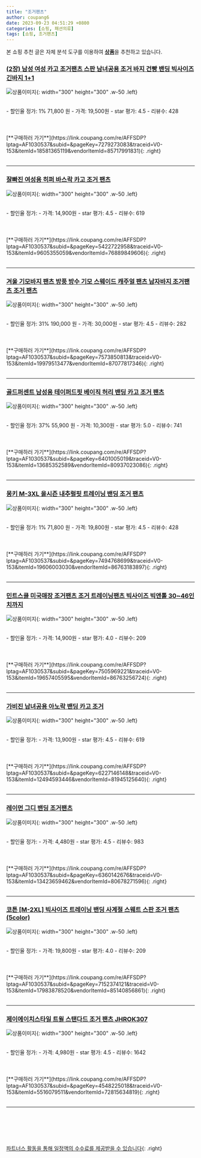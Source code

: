 ```yaml
---
title: "조거팬츠"
author: coupang6
date: 2023-09-23 04:51:29 +0800
categories: [쇼핑, 패션의류]
tags: [쇼핑, 조거팬츠]
---
```


본 쇼핑 추천 글은 자체 분석 도구를 이용하여 [**상품**](https://link.coupang.com/a/bao1ui)을 추천하고 있습니다.

### [(2장) 남성 여성 카고 조거팬츠 스판 남녀공용 조거 바지 건빵 밴딩 빅사이즈 긴바지 1+1](https://link.coupang.com/re/AFFSDP?lptag=AF1030537&subid=&pageKey=7279273083&traceid=V0-153&itemId=18581365119&vendorItemId=85717991831)

![상품이미지](https://thumbnail9.coupangcdn.com/thumbnails/remote/230x230ex/image/vendor_inventory/6d96/0ed80bb1f86449dfdf338ad6603aaf323c6fe6cfbdf44513f5321f59a5cb.jpg){: width="300" height="300" .w-50 .left}


<br>
- 할인율 정가: 1%  71,800   원
- 가격: 19,500원
- star 평가: 4.5
- 리뷰수: 428
<br>
<br>
<br>
<br>
[**구매하러 가기**](https://link.coupang.com/re/AFFSDP?lptag=AF1030537&subid=&pageKey=7279273083&traceid=V0-153&itemId=18581365119&vendorItemId=85717991831){: .right}
<br>
<br>

---

### [잘빠진 여성용 히퍼 바스락 카고 조거 팬츠](https://link.coupang.com/re/AFFSDP?lptag=AF1030537&subid=&pageKey=5422722958&traceid=V0-153&itemId=9605355059&vendorItemId=76889849606)

![상품이미지](https://thumbnail9.coupangcdn.com/thumbnails/remote/230x230ex/image/retail/images/1910208808396939-58c2f11d-2a0d-44e3-8e24-5fb6b306ff61.jpg){: width="300" height="300" .w-50 .left}


<br>
- 할인율 정가: 
- 가격: 14,900원
- star 평가: 4.5
- 리뷰수: 619
<br>
<br>
<br>
<br>
[**구매하러 가기**](https://link.coupang.com/re/AFFSDP?lptag=AF1030537&subid=&pageKey=5422722958&traceid=V0-153&itemId=9605355059&vendorItemId=76889849606){: .right}
<br>
<br>

---

### [겨울 기모바지 팬츠 방풍 방수 기모 스웨이드 캐주얼 팬츠 남자바지 조거팬츠 조거 팬츠](https://link.coupang.com/re/AFFSDP?lptag=AF1030537&subid=&pageKey=7573850813&traceid=V0-153&itemId=19979513477&vendorItemId=87077817346)

![상품이미지](https://thumbnail6.coupangcdn.com/thumbnails/remote/230x230ex/image/vendor_inventory/4913/32adc2292e667780ba6a079984c3670e7d4727f98f6e08cf13989a3401b3.jpg){: width="300" height="300" .w-50 .left}


<br>
- 할인율 정가: 31%  190,000   원
- 가격: 30,000원
- star 평가: 4.5
- 리뷰수: 282
<br>
<br>
<br>
<br>
[**구매하러 가기**](https://link.coupang.com/re/AFFSDP?lptag=AF1030537&subid=&pageKey=7573850813&traceid=V0-153&itemId=19979513477&vendorItemId=87077817346){: .right}
<br>
<br>

---

### [골드퍼센트 남성용 테이퍼드핏 베이직 허리 밴딩 카고 조거 팬츠](https://link.coupang.com/re/AFFSDP?lptag=AF1030537&subid=&pageKey=6401005019&traceid=V0-153&itemId=13685352589&vendorItemId=80937023086)

![상품이미지](https://thumbnail6.coupangcdn.com/thumbnails/remote/230x230ex/image/rs_quotation_api/tnctxg4y/b9afb895d31242dea245afa66d0859c3.jpg){: width="300" height="300" .w-50 .left}


<br>
- 할인율 정가: 37%  55,900   원
- 가격: 10,300원
- star 평가: 5.0
- 리뷰수: 741
<br>
<br>
<br>
<br>
[**구매하러 가기**](https://link.coupang.com/re/AFFSDP?lptag=AF1030537&subid=&pageKey=6401005019&traceid=V0-153&itemId=13685352589&vendorItemId=80937023086){: .right}
<br>
<br>

---

### [몽키 M-3XL 올시즌 내추럴핏 트레이닝 밴딩 조거 팬츠](https://link.coupang.com/re/AFFSDP?lptag=AF1030537&subid=&pageKey=7494768699&traceid=V0-153&itemId=19606003030&vendorItemId=86763183897)

![상품이미지](https://thumbnail10.coupangcdn.com/thumbnails/remote/230x230ex/image/vendor_inventory/eeb2/2daf0a81635529e6eafdd07051a5e764cca953690b1e651926d96abdfeac.JPG){: width="300" height="300" .w-50 .left}


<br>
- 할인율 정가: 1%  71,800   원
- 가격: 19,800원
- star 평가: 4.5
- 리뷰수: 428
<br>
<br>
<br>
<br>
[**구매하러 가기**](https://link.coupang.com/re/AFFSDP?lptag=AF1030537&subid=&pageKey=7494768699&traceid=V0-153&itemId=19606003030&vendorItemId=86763183897){: .right}
<br>
<br>

---

### [민트스쿨 미국매장 조거팬츠 조거 트레이닝팬츠 빅사이즈 빅앤톨 30~46인치까지](https://link.coupang.com/re/AFFSDP?lptag=AF1030537&subid=&pageKey=7505969221&traceid=V0-153&itemId=19657405595&vendorItemId=86763256724)

![상품이미지](https://thumbnail7.coupangcdn.com/thumbnails/remote/230x230ex/image/vendor_inventory/aa26/417059b931daf6c3e0824625ed53c73678be403268d7282d7c2a54838042.jpg){: width="300" height="300" .w-50 .left}


<br>
- 할인율 정가: 
- 가격: 14,900원
- star 평가: 4.0
- 리뷰수: 209
<br>
<br>
<br>
<br>
[**구매하러 가기**](https://link.coupang.com/re/AFFSDP?lptag=AF1030537&subid=&pageKey=7505969221&traceid=V0-153&itemId=19657405595&vendorItemId=86763256724){: .right}
<br>
<br>

---

### [가비진 남녀공용 아노락 밴딩 카고 조거](https://link.coupang.com/re/AFFSDP?lptag=AF1030537&subid=&pageKey=6227146148&traceid=V0-153&itemId=12494593446&vendorItemId=81945125640)

![상품이미지](https://thumbnail7.coupangcdn.com/thumbnails/remote/230x230ex/image/vendor_inventory/e6cc/c6b6da25bc73a63fc6d1691a16df25a60c6d6c14e9f6bf0172c78a6bcae1.jpg){: width="300" height="300" .w-50 .left}


<br>
- 할인율 정가: 
- 가격: 13,900원
- star 평가: 4.5
- 리뷰수: 619
<br>
<br>
<br>
<br>
[**구매하러 가기**](https://link.coupang.com/re/AFFSDP?lptag=AF1030537&subid=&pageKey=6227146148&traceid=V0-153&itemId=12494593446&vendorItemId=81945125640){: .right}
<br>
<br>

---

### [레이먼 그디 밴딩 조거팬츠](https://link.coupang.com/re/AFFSDP?lptag=AF1030537&subid=&pageKey=6360142676&traceid=V0-153&itemId=13423659462&vendorItemId=80678271596)

![상품이미지](https://thumbnail10.coupangcdn.com/thumbnails/remote/230x230ex/image/rs_quotation_api/xyncnfs3/0ab63f1206084d6794ea753fd21187ee.jpg){: width="300" height="300" .w-50 .left}


<br>
- 할인율 정가: 
- 가격: 4,480원
- star 평가: 4.5
- 리뷰수: 983
<br>
<br>
<br>
<br>
[**구매하러 가기**](https://link.coupang.com/re/AFFSDP?lptag=AF1030537&subid=&pageKey=6360142676&traceid=V0-153&itemId=13423659462&vendorItemId=80678271596){: .right}
<br>
<br>

---

### [코튼 [M-2XL] 빅사이즈 트레이닝 밴딩 사계절 스웨트 스판 조거 팬츠 (5color)](https://link.coupang.com/re/AFFSDP?lptag=AF1030537&subid=&pageKey=7152374121&traceid=V0-153&itemId=17983878520&vendorItemId=85140856861)

![상품이미지](https://thumbnail6.coupangcdn.com/thumbnails/remote/230x230ex/image/vendor_inventory/6174/96cf7db34446c5d709bb9b276afd89baa37dd82c2901b1446b154837996e.jpg){: width="300" height="300" .w-50 .left}


<br>
- 할인율 정가: 
- 가격: 19,800원
- star 평가: 4.0
- 리뷰수: 209
<br>
<br>
<br>
<br>
[**구매하러 가기**](https://link.coupang.com/re/AFFSDP?lptag=AF1030537&subid=&pageKey=7152374121&traceid=V0-153&itemId=17983878520&vendorItemId=85140856861){: .right}
<br>
<br>

---

### [제이에이치스타일 트윌 스탠다드 조거 팬츠 JHROK307](https://link.coupang.com/re/AFFSDP?lptag=AF1030537&subid=&pageKey=4548225018&traceid=V0-153&itemId=5516079511&vendorItemId=72815634819)

![상품이미지](https://thumbnail9.coupangcdn.com/thumbnails/remote/230x230ex/image/rs_quotation_api/dmcbpqfu/4d7ffec4dc534843a693f0635361444f.jpg){: width="300" height="300" .w-50 .left}


<br>
- 할인율 정가: 
- 가격: 4,980원
- star 평가: 4.5
- 리뷰수: 1642
<br>
<br>
<br>
<br>
[**구매하러 가기**](https://link.coupang.com/re/AFFSDP?lptag=AF1030537&subid=&pageKey=4548225018&traceid=V0-153&itemId=5516079511&vendorItemId=72815634819){: .right}
<br>
<br>

---
<br><br><br><br><br> [파트너스 활동을 통해 일정액의 수수료를 제공받을 수 있습니다](https://link.coupang.com/a/bao1ui){: .right}